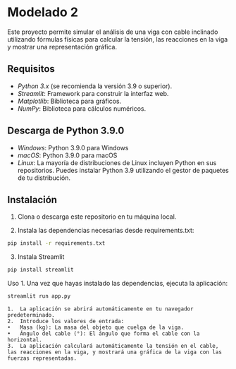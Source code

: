 # Modelado 2

Este proyecto permite simular el análisis de una viga con cable inclinado utilizando fórmulas físicas para calcular la tensión, las reacciones en la viga y mostrar una representación gráfica.

## Requisitos

- *Python 3.x* (se recomienda la versión 3.9 o superior).
- *Streamlit*: Framework para construir la interfaz web.
- *Matplotlib*: Biblioteca para gráficos.
- *NumPy*: Biblioteca para cálculos numéricos.

## Descarga de Python 3.9.0
- *Windows*: Python 3.9.0 para Windows​
- *macOS*: Python 3.9.0 para macOS​
- *Linux*: La mayoría de distribuciones de Linux incluyen Python en sus repositorios. Puedes instalar Python 3.9 utilizando el gestor de paquetes de tu distribución.

## Instalación

1. Clona o descarga este repositorio en tu máquina local.


2.	Instala las dependencias necesarias desde requirements.txt:

```bash
pip install -r requirements.txt
```

3.	Instala Streamlit
   
```bash
pip install streamlit  
```

Uso
	1.	Una vez que hayas instalado las dependencias, ejecuta la aplicación:
 
```bash
streamlit run app.py
```


	1.	La aplicación se abrirá automáticamente en tu navegador predeterminado.
	2.	Introduce los valores de entrada:
	•	Masa (kg): La masa del objeto que cuelga de la viga.
	•	Ángulo del cable (°): El ángulo que forma el cable con la horizontal.
	3.	La aplicación calculará automáticamente la tensión en el cable, las reacciones en la viga, y mostrará una gráfica de la viga con las fuerzas representadas.

